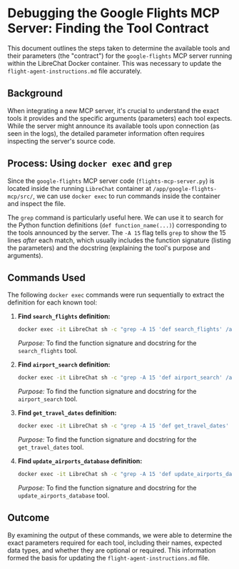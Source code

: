 # Debugging the Google Flights MCP Server: Finding the Tool Contract

This document outlines the steps taken to determine the available tools and their parameters (the "contract") for the `google-flights` MCP server running within the LibreChat Docker container. This was necessary to update the `flight-agent-instructions.md` file accurately.

## Background

When integrating a new MCP server, it's crucial to understand the exact tools it provides and the specific arguments (parameters) each tool expects. While the server might announce its available tools upon connection (as seen in the logs), the detailed parameter information often requires inspecting the server's source code.

## Process: Using `docker exec` and `grep`

Since the `google-flights` MCP server code (`flights-mcp-server.py`) is located inside the running `LibreChat` container at `/app/google-flights-mcp/src/`, we can use `docker exec` to run commands inside the container and inspect the file.

The `grep` command is particularly useful here. We can use it to search for the Python function definitions (`def function_name(...)`) corresponding to the tools announced by the server. The `-A 15` flag tells `grep` to show the 15 lines *after* each match, which usually includes the function signature (listing the parameters) and the docstring (explaining the tool's purpose and arguments).

## Commands Used

The following `docker exec` commands were run sequentially to extract the definition for each known tool:

1.  **Find `search_flights` definition:**
    ```bash
    docker exec -it LibreChat sh -c "grep -A 15 'def search_flights' /app/google-flights-mcp/src/flights-mcp-server.py"
    ```
    *Purpose:* To find the function signature and docstring for the `search_flights` tool.

2.  **Find `airport_search` definition:**
    ```bash
    docker exec -it LibreChat sh -c "grep -A 15 'def airport_search' /app/google-flights-mcp/src/flights-mcp-server.py"
    ```
    *Purpose:* To find the function signature and docstring for the `airport_search` tool.

3.  **Find `get_travel_dates` definition:**
    ```bash
    docker exec -it LibreChat sh -c "grep -A 15 'def get_travel_dates' /app/google-flights-mcp/src/flights-mcp-server.py"
    ```
    *Purpose:* To find the function signature and docstring for the `get_travel_dates` tool.

4.  **Find `update_airports_database` definition:**
    ```bash
    docker exec -it LibreChat sh -c "grep -A 15 'def update_airports_database' /app/google-flights-mcp/src/flights-mcp-server.py"
    ```
    *Purpose:* To find the function signature and docstring for the `update_airports_database` tool.

## Outcome

By examining the output of these commands, we were able to determine the exact parameters required for each tool, including their names, expected data types, and whether they are optional or required. This information formed the basis for updating the `flight-agent-instructions.md` file.